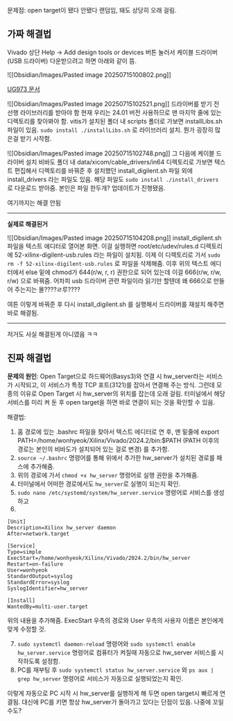 
문제점: open target이 됐다 안됐다 랜덤임, 돼도 상당히 오래 걸림.


## 가짜 해결법
Vivado 상단 Help -> Add design tools or devices 버튼 눌러서 케이블 드라이버(USB 드라이버) 다운받으려고 하면 아래와 같이 뜸.

![[Obsidian/Images/Pasted image 20250715100802.png]]

[UG973 문서](https://docs.amd.com/r/en-US/ug973-vivado-release-notes-install-license/Installing-Cable-Drivers)

![[Obsidian/Images/Pasted image 20250715102521.png]]
드라이버를 받기 전 선행 라이브러리를 받아야 함
현재 우리는 24.01 버전 사용하므로 맨 마지막 줄에 있는 디렉토리를 찾아봐야 함.
vitis가 설치된 폴더 내 scripts 폴더로 가보면 installLibs.sh 파일이 있음.
``sudo install ./installLibs.sh`` 로 라이브러리 설치.
뭔가 굉장히 많은걸 받기 시작함.

![[Obsidian/Images/Pasted image 20250715102748.png]]
그 다음에 케이블 드라이버 설치
비바도 폴더 내 data/xicom/cable_drivers/in64 디렉토리로 가보면 텍스트 편집해서 디렉토리를 바꿔준 후 설치했던 install_digilent.sh 파일 외에 install_drivers 라는 파일도 있음.
해당 파일도 ``sudo install ./install_drivers`` 로 다운로드 받아줌.
본인은 파일 한두개? 업데이트가 진행됐음.

여기까지는 해결 안됨

-------------------------------------
**실제로 해결된거**

![[Obsidian/Images/Pasted image 20250715104208.png]]
install_digilent.sh 파일을 텍스트 에디터로 열어본 화면.
이걸 실행하면 root/etc/udev/rules.d 디렉토리에 52-xilinx-digilent-usb.rules 라는 파일이 설치됨.
이제 이 디렉토리로 가서 ``sudo rm -f 52-xilinx-digilent-usb.rules`` 로 파일을 삭제해줌.
이후 위의 텍스트 에디터에서 else 밑에 chmod가 644(r/w, r, r) 권한으로 되어 있는데 이걸 666(r/w, r/w, r/w) 으로 바꿔줌.
어차피 usb 드라이버 관련 파일이라 읽기만 할텐데 왜 666으로 만들어 주는지는 몰????ㄹ루????

여튼 이렇게 바꿔준 후 다시 install_digilent.sh 를 실행해서 드라이버를 재설치 해주면 바로 해결됨.




------------------------------
저거도 사실 해결된게 아니였음 ㅋㅋ
## 진짜 해결법

**문제의 원인**: 
Open Target으로 하드웨어(Basys3)와 연결 시 hw_server라는 서비스가 시작되고, 이 서비스가 특정 TCP 포트(3121)를 잡아서 연결해 주는 방식.
그런데 모종의 이유로 Open Target 시 hw_server의 위치를 잡는데 오래 걸림. 터미널에서 해당 서비스를 미리 켜 둔 후 open target을 하면 바로 연결이 되는 것을 확인할 수 있음.

해결법: 
1. 홈 경로에 있는 .bashrc 파일을 찾아서 텍스트 에디터로 연 후, 맨 밑줄에 
   export PATH=/home/wonhyeok/Xilinx/Vivado/2024.2/bin:$PATH
   (PATH 이후의 경로는 본인의 비바도가 설치되어 있는 걸로 변경) 를 추가함.
2.  ``source ~/.bashrc`` 명령어를 통해 위에서 추가한 hw_server가 설치된 경로를 패스에 추가해줌.
3. 위의 경로에 가서 ``chmod +x hw_server`` 명령어로 실행 권한을 추가해줌.
4. 터미널에서 어떠한 경로에서도 ``hw_server``로 실행이 되는지 확인.
5. ``sudo nano /etc/systemd/system/hw_server.service`` 명령어로 서비스를 생성하고
6. 
```shell
[Unit]
Description=Xilinx hw_server daemon
After=network.target

[Service]
Type=simple
ExecStart=/home/wonhyeok/Xilinx/Vivado/2024.2/bin/hw_server
Restart=on-failure
User=wonhyeok
StandardOutput=syslog
StandardError=syslog
SyslogIdentifier=hw_server

[Install]
WantedBy=multi-user.target
```
위의 내용을 추가해줌. ExecStart 우측의 경로와 User 우측의 사용자 이름은 본인에게 맞게 수정할 것.

7. ``sudo systemctl daemon-reload`` 명령어와 ``sudo systemctl enable hw_server.service`` 명령어로 컴퓨터가 켜질때 자동으로 hw_server 서비스를 시작하도록 설정함.
8. PC를 재부팅 후 ``sudo systemctl status hw_server.service`` 와 ``ps aux | grep hw_server`` 명령어로 서비스가 자동으로 실행되었는지 확인.

이렇게 자동으로 PC 시작 시 hw_server를 실행하게 해 두면 open target시 빠르게 연결됨.
대신에 PC를 키면 항상 hw_server가 돌아가고 있다는 단점이 있음. 나중에 꼬일수도?


